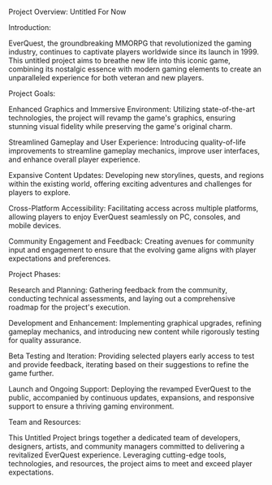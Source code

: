 Project Overview: Untitled For Now

Introduction:

EverQuest, the groundbreaking MMORPG that revolutionized the gaming industry, continues to captivate players worldwide since its launch in 1999. This untitled project aims to breathe new life into this iconic game, combining its nostalgic essence with modern gaming elements to create an unparalleled experience for both veteran and new players.

Project Goals:

Enhanced Graphics and Immersive Environment: Utilizing state-of-the-art technologies, the project will revamp the game's graphics, ensuring stunning visual fidelity while preserving the game's original charm.

Streamlined Gameplay and User Experience: Introducing quality-of-life improvements to streamline gameplay mechanics, improve user interfaces, and enhance overall player experience.

Expansive Content Updates: Developing new storylines, quests, and regions within the existing world, offering exciting adventures and challenges for players to explore.

Cross-Platform Accessibility: Facilitating access across multiple platforms, allowing players to enjoy EverQuest seamlessly on PC, consoles, and mobile devices.

Community Engagement and Feedback: Creating avenues for community input and engagement to ensure that the evolving game aligns with player expectations and preferences.

Project Phases:

Research and Planning: Gathering feedback from the community, conducting technical assessments, and laying out a comprehensive roadmap for the project's execution.

Development and Enhancement: Implementing graphical upgrades, refining gameplay mechanics, and introducing new content while rigorously testing for quality assurance.

Beta Testing and Iteration: Providing selected players early access to test and provide feedback, iterating based on their suggestions to refine the game further.

Launch and Ongoing Support: Deploying the revamped EverQuest to the public, accompanied by continuous updates, expansions, and responsive support to ensure a thriving gaming environment.

Team and Resources:

This Untitled Project brings together a dedicated team of developers, designers, artists, and community managers committed to delivering a revitalized EverQuest experience. Leveraging cutting-edge tools, technologies, and resources, the project aims to meet and exceed player expectations.
